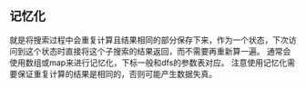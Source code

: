 ## 记忆化

就是将搜索过程中会重复计算且结果相同的部分保存下来，作为一个状态，下次访问到这个状态时直接将这个子搜索的结果返回，而不需要再重新算一遍。
通常会使用数组或map来进行记忆化，下标一般和dfs的参数表对应。
注意使用记忆化需要保证重复计算的结果是相同的，否则可能产生数据失真。